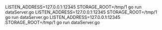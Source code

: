 LISTEN_ADDRESS=127.0.0.1:12345 STORAGE_ROOT=/tmp/1 go run dataServer.go
LISTEN_ADDRESS=127.0.0.1:12345 STORAGE_ROOT=/tmp/1 go run dataServer.go
LISTEN_ADDRESS=127.0.0.1:12345 STORAGE_ROOT=/tmp/1 go run dataServer.go